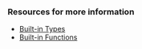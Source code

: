 ### Resources for more information

- [Built-in Types](https://docs.python.org/3/library/stdtypes.html)
- [Built-in Functions](https://docs.python.org/3/library/functions.html)
